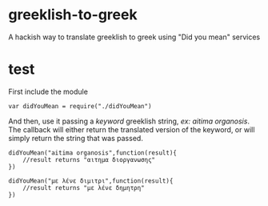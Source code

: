 # greeklish-to-greek
A hackish way to translate greeklish to greek using "Did you mean" services

# test
First include the module
```
var didYouMean = require("./didYouMean")
```
And then, use it passing a _keyword_ greeklish string, _ex: aitima organosis_. The callback will either return the translated version of the keyword, or will simply return the string that was passed. 
```
didYouMean("aitima organosis",function(result){
    //result returns "αιτημα διοργανωσης"
})

didYouMean("με λένε διμιτρι",function(result){
    //result returns "με λένε δημητρη"
})
```
